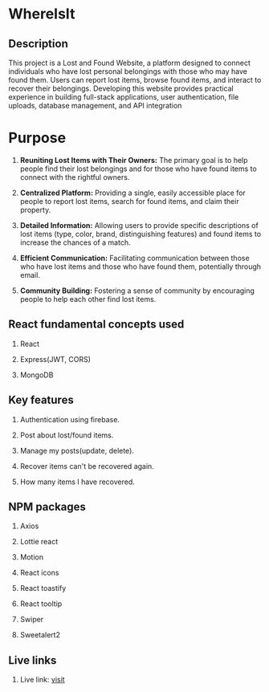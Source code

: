 # WhereIsIt

## Description

This project is a Lost and Found Website, a platform designed to connect individuals who have lost personal belongings with those who may have found them. Users can report lost items, browse found items, and interact to recover their belongings. Developing this website provides practical experience in building full-stack applications, user authentication, file uploads, database management, and API integration

# Purpose

1. **Reuniting Lost Items with Their Owners:** The primary goal is to help people find their lost belongings and for those who have found items to connect with the rightful owners.

2. **Centralized Platform:** Providing a single, easily accessible place for people to report lost items, search for found items, and claim their property.

3. **Detailed Information:** Allowing users to provide specific descriptions of lost items (type, color, brand, distinguishing features) and found items to increase the chances of a match.

4. **Efficient Communication:** Facilitating communication between those who have lost items and those who have found them, potentially through email.

5. **Community Building:** Fostering a sense of community by encouraging people to help each other find lost items.

## React fundamental concepts used

1. React

2. Express(JWT, CORS)

3. MongoDB

## Key features

1. Authentication using firebase.

2. Post about lost/found items.

3. Manage my posts(update, delete).

4. Recover items can't be recovered again.

5. How many items I have recovered.

## NPM packages

1. Axios

2. Lottie react

3. Motion

4. React icons

5. React toastify

6. React tooltip

7. Swiper

8. Sweetalert2

## Live links

1. Live link: [visit](https://ph-b10-a11.web.app/)
